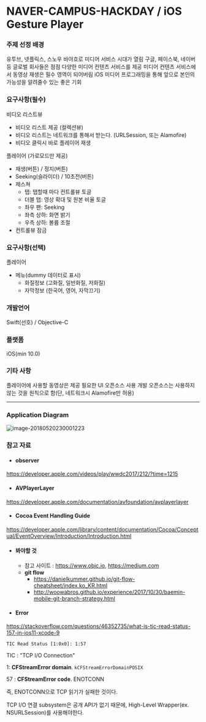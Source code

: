 # NAVER-CAMPUS-HACKDAY / iOS Gesture Player

### 주제 선정 배경
유투브, 넷플릭스, 스노우 바야흐로 미디어 서비스 시대가 열림
구글, 페이스북, 네이버등 글로벌 회사들은 점점 다양한 미디어 컨텐츠 서비스를 제공
미디어 컨텐츠 서비스에서 동영상 재생은 필수 영역이 되어버림
iOS 미디어 프로그래밍을 통해 앞으로 본인의 가능성을 알려줄수 있는 좋은 기회

### 요구사항(필수)
비디오 리스트뷰 
 - 비디오 리스트 제공 (컬렉션뷰)
 - 비디오 리스트는 네트워크를 통해서 받는다. (URLSession, 또는 Alamofire)
 - 비디오 클릭시 바로 플레이어 재생

플레이어 (가로모드만 제공)
 - 재생(버튼) / 정지(버튼) 
 - Seeking(슬라이더) / 10초전(버튼) 
 - 제스쳐 
   - 탭: 탭할때 마다 컨트롤뷰 토글 
   - 더블 탭: 영상 확대 및 원본 비율 토글 
   - 좌우 팬:  Seeking 
   - 좌측 상하: 화면 밝기
   - 우측 상하: 볼륨 조절 
 - 컨트롤뷰 잠금 

### 요구사항(선택)
플레이어 
 - 메뉴(dummy 데이터로 표시)
   - 화질정보 (고화질, 일반화질, 저화질)
   - 자막정보 (한국어, 영어, 자막끄기)

### 개발언어
Swift(선호) / Objective-C

### 플랫폼
iOS(min 10.0)

### 기타 사항
플레이어에 사용할 동영상은 제공
필요한 UI 오픈소스 사용
개발 오픈소스는 사용하지 않는 것을 원칙으로 함(단, 네트워크시 Alamofire만 허용)

------

### Application Diagram

![image-20180520230001223](https://ws1.sinaimg.cn/large/006tKfTcgy1fri5i59cenj31ce0pyadc.jpg)

### 참고 자료

- #### observer

https://developer.apple.com/videos/play/wwdc2017/212/?time=1215

- #### AVPlayerLayer

https://developer.apple.com/documentation/avfoundation/avplayerlayer

- #### Cocoa Event Handling Guide

https://developer.apple.com/library/content/documentation/Cocoa/Conceptual/EventOverview/Introduction/Introduction.html

- #### 봐야할 것

  - 참고 사이트 : https://www.objc.io, https://medium.com 
  - **git flow**
    - https://danielkummer.github.io/git-flow-cheatsheet/index.ko_KR.html
    - http://woowabros.github.io/experience/2017/10/30/baemin-mobile-git-branch-strategy.html


- #### Error

https://stackoverflow.com/questions/46352735/what-is-tic-read-status-157-in-ios11-xcode-9

`TIC Read Status [1:0x0]: 1:57`

TIC : "TCP I/O Connection"

1:  **CFStreamError domain**. `kCFStreamErrorDomainPOSIX`

57 :  **CFStreamError code**. ENOTCONN

즉, ENOTCONN으로 TCP 읽기가 실패한 것이다.

TCP I/O 연결 subsystem은 공개 API가 없기 때문에, High-Level Wrapper(ex. NSURLSession)를 사용해야한다.
